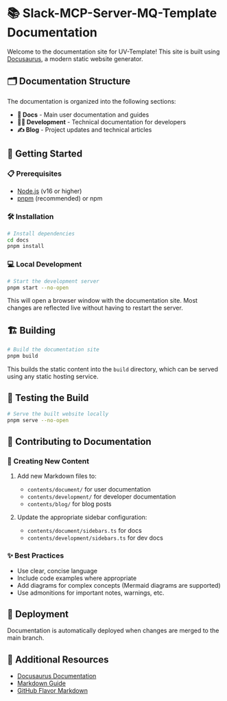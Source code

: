 # 📚 Slack-MCP-Server-MQ-Template Documentation

Welcome to the documentation site for UV-Template! This site is built using [Docusaurus](https://docusaurus.io/), a modern static website generator.

## 🗂️ Documentation Structure

The documentation is organized into the following sections:

- **📖 Docs** - Main user documentation and guides
- **👨‍💻 Development** - Technical documentation for developers
- **✍️ Blog** - Project updates and technical articles

## 🚀 Getting Started

### 📋 Prerequisites

- [Node.js](https://nodejs.org/) (v16 or higher)
- [pnpm](https://pnpm.io/) (recommended) or npm

### 🛠️ Installation

```bash
# Install dependencies
cd docs
pnpm install
```

### 💻 Local Development

```bash
# Start the development server
pnpm start --no-open
```

This will open a browser window with the documentation site. Most changes are reflected live without having to restart the server.

## 🏗️ Building

```bash
# Build the documentation site
pnpm build
```

This builds the static content into the `build` directory, which can be served using any static hosting service.

## 🧪 Testing the Build

```bash
# Serve the built website locally
pnpm serve --no-open
```

## 📝 Contributing to Documentation

### 📄 Creating New Content

1. Add new Markdown files to:
   - `contents/document/` for user documentation
   - `contents/development/` for developer documentation
   - `contents/blog/` for blog posts

2. Update the appropriate sidebar configuration:
   - `contents/document/sidebars.ts` for docs
   - `contents/development/sidebars.ts` for dev docs

### ✨ Best Practices

- Use clear, concise language
- Include code examples where appropriate
- Add diagrams for complex concepts (Mermaid diagrams are supported)
- Use admonitions for important notes, warnings, etc.

## 🔄 Deployment

Documentation is automatically deployed when changes are merged to the main branch.

## 📘 Additional Resources

- [Docusaurus Documentation](https://docusaurus.io/docs)
- [Markdown Guide](https://www.markdownguide.org/)
- [GitHub Flavor Markdown](https://github.github.com/gfm/)
